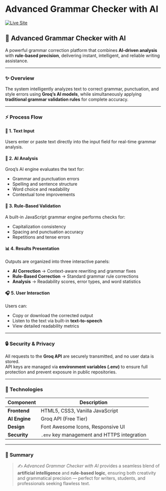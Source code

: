 # Advanced Grammar Checker with AI

[![Live Site](https://img.shields.io/badge/Live-Demo-blue)](https://checkgrammar.onrender.com)
## 🧠 Advanced Grammar Checker with AI  

A powerful grammar correction platform that combines **AI-driven analysis** with **rule-based precision**, delivering instant, intelligent, and reliable writing assistance.  

---

### ✨ Overview  

The system intelligently analyzes text to correct grammar, punctuation, and style errors using **Groq’s AI models**, while simultaneously applying **traditional grammar validation rules** for complete accuracy.  

---

### ⚡ Process Flow  

#### 📝 1. Text Input  
Users enter or paste text directly into the input field for real-time grammar analysis.  

#### 🤖 2. AI Analysis  
Groq’s AI engine evaluates the text for:  
- Grammar and punctuation errors  
- Spelling and sentence structure  
- Word choice and readability  
- Contextual tone improvements  

#### 🧩 3. Rule-Based Validation  
A built-in JavaScript grammar engine performs checks for:  
- Capitalization consistency  
- Spacing and punctuation accuracy  
- Repetitions and tense errors  

#### 📊 4. Results Presentation  
Outputs are organized into three interactive panels:  
- **AI Correction** → Context-aware rewriting and grammar fixes  
- **Rule-Based Correction** → Standard grammar rule corrections  
- **Analysis** → Readability scores, error types, and word statistics  

#### 🎧 5. User Interaction  
Users can:  
- Copy or download the corrected output  
- Listen to the text via built-in **text-to-speech**  
- View detailed readability metrics  

---

### 🔒 Security & Privacy  

All requests to the **Groq API** are securely transmitted, and no user data is stored.  
API keys are managed via **environment variables (.env)** to ensure full protection and prevent exposure in public repositories.  

---

### 🧰 Technologies  

| Component | Description |
|------------|-------------|
| **Frontend** | HTML5, CSS3, Vanilla JavaScript |
| **AI Engine** | Groq API (Free Tier) |
| **Design** | Font Awesome Icons, Responsive UI |
| **Security** | `.env` key management and HTTPS integration |

---

### 🧾 Summary  

> ✍️ *Advanced Grammar Checker with AI* provides a seamless blend of **artificial intelligence** and **rule-based logic**, ensuring both creativity and grammatical precision — perfect for writers, students, and professionals seeking flawless text.  

